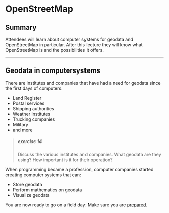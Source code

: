 # OpenStreetMap

## Summary
Attendees will learn about computer systems for geodata and OpenStreetMap in particular. After this lecture they will know what OpenStreetMap is and the possibilities it offers.

----

## Geodata in computersystems

There are institutes and companies that have had a need for geodata since the first days of computers. 

- Land Register
- Postal services
- Shipping authorities
- Weather institutes
- Trucking companies
- Military
- and more

> ##### exercise 14
> Discuss the various institutes and companies. What geodata are they using? How important is it for their operation?

When programming became a profession, computer companies started creating computer systems that can:
- Store geodata
- Perform mathematics on geodata
- Visualize geodata




You are now ready to go on a field day. Make sure you are [prepared](../preparation_fieldday.md). 

